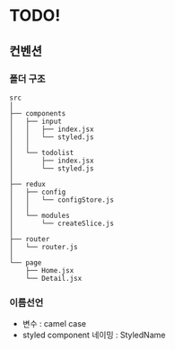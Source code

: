 # TODO!

## 컨벤션

### 폴더 구조

```plaintext
src
│
├── components
│   ├── input
│   │   ├── index.jsx
│   │   └── styled.js
│   │
│   └── todolist
│       ├── index.jsx
│       └── styled.js
│
├── redux
│   ├── config
│   │   └── configStore.js
│   │
│   └── modules
│       └── createSlice.js
│
├── router
│   └── router.js
│
└── page
    ├── Home.jsx
    └── Detail.jsx
```
### 이름선언
   - 변수 : camel case
   - styled component 네이밍 : StyledName
